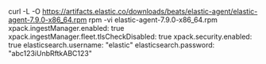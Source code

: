 curl -L -O https://artifacts.elastic.co/downloads/beats/elastic-agent/elastic-agent-7.9.0-x86_64.rpm
rpm -vi elastic-agent-7.9.0-x86_64.rpm
xpack.ingestManager.enabled: true
xpack.ingestManager.fleet.tlsCheckDisabled: true 
xpack.security.enabled: true
elasticsearch.username: "elastic" 
elasticsearch.password: "abc123iUnbRftkABC123"
